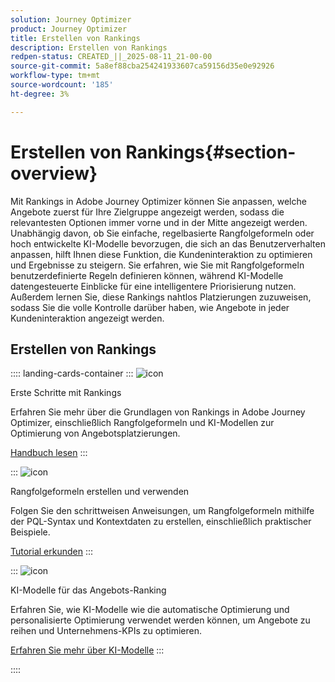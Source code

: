 ```yaml
---
solution: Journey Optimizer
product: Journey Optimizer
title: Erstellen von Rankings
description: Erstellen von Rankings
redpen-status: CREATED_||_2025-08-11_21-00-00
source-git-commit: 5a8ef88cba254241933607ca59156d35e0e92926
workflow-type: tm+mt
source-wordcount: '185'
ht-degree: 3%

---
```



# Erstellen von Rankings{#section-overview}

Mit Rankings in Adobe Journey Optimizer können Sie anpassen, welche Angebote zuerst für Ihre Zielgruppe angezeigt werden, sodass die relevantesten Optionen immer vorne und in der Mitte angezeigt werden. Unabhängig davon, ob Sie einfache, regelbasierte Rangfolgeformeln oder hoch entwickelte KI-Modelle bevorzugen, die sich an das Benutzerverhalten anpassen, hilft Ihnen diese Funktion, die Kundeninteraktion zu optimieren und Ergebnisse zu steigern. Sie erfahren, wie Sie mit Rangfolgeformeln benutzerdefinierte Regeln definieren können, während KI-Modelle datengesteuerte Einblicke für eine intelligentere Priorisierung nutzen. Außerdem lernen Sie, diese Rankings nahtlos Platzierungen zuzuweisen, sodass Sie die volle Kontrolle darüber haben, wie Angebote in jeder Kundeninteraktion angezeigt werden.

## Erstellen von Rankings

:::: landing-cards-container
:::
![icon](https://cdn.experienceleague.adobe.com/icons/book.svg)

Erste Schritte mit Rankings

Erfahren Sie mehr über die Grundlagen von Rankings in Adobe Journey Optimizer, einschließlich Rangfolgeformeln und KI-Modellen zur Optimierung von Angebotsplatzierungen.

[Handbuch lesen](../using/offers/ranking/get-started-rankings.md)
:::

:::
![icon](https://cdn.experienceleague.adobe.com/icons/circle-play.svg)

Rangfolgeformeln erstellen und verwenden

Folgen Sie den schrittweisen Anweisungen, um Rangfolgeformeln mithilfe der PQL-Syntax und Kontextdaten zu erstellen, einschließlich praktischer Beispiele.

[Tutorial erkunden](../using/offers/ranking/create-ranking-formulas.md)
:::

:::
![icon](https://cdn.experienceleague.adobe.com/icons/chart-line.svg)

KI-Modelle für das Angebots-Ranking

Erfahren Sie, wie KI-Modelle wie die automatische Optimierung und personalisierte Optimierung verwendet werden können, um Angebote zu reihen und Unternehmens-KPIs zu optimieren.

[Erfahren Sie mehr über KI-Modelle](ai-models-landing-page.md)
:::

::::
